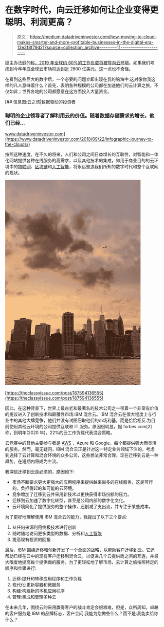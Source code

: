 # 在数字时代，向云迁移如何让企业变得更聪明、利润更高？

> 原文：<https://medium.datadriveninvestor.com/how-moving-to-cloud-makes-smarter-and-more-profitable-businesses-in-the-digital-era-13e3f8f79d21?source=collection_archive---------11----------------------->

据主办法庭的[称，2019 年](https://www.datadriveninvestor.com/glossary/hosting/)[全球约 60%的工作负载将被导向云环境](https://hostingtribunal.com/blog/cloud-computing-statistics/)。如果我们考虑到今年年底全球云市场将达到近 2600 亿美元，这一点也不奇怪。

在看到这些巨大的数字后，一个必要的问题立即出现在我的脑海中:这对像你我这样的凡人意味着什么？首先，表明各种规模的公司都在加速他们的云计算之旅，不仅如此；世界各地的公司都愿意在这方面投入大量资金。

[](https://www.datadriveninvestor.com/2018/09/22/infographic-journey-to-the-clouds/) [## 信息图:云之旅|数据驱动的投资者

### 聪明的企业领导者了解利用云的价值。随着数据存储需求的增长，他们已经…

www.datadriveninvestor.com](https://www.datadriveninvestor.com/2018/09/22/infographic-journey-to-the-clouds/) 

按照这种速度，在不久的将来，人们和公司之间日益增长的互联性，对智能和一体化网站提供各种在线服务的高需求，以及其他技术的集成，如用于商业目的的云环境中的[物联网](https://www.datadriveninvestor.com/glossary/internet-of-things/)、[区块链](https://www.datadriveninvestor.com/glossary/blockchain/)和[人工智能](https://www.datadriveninvestor.com/glossary/artificial-intelligence/)，将永远塑造我们所知的数字时代和整个互联网的现状。

![](img/d1d2ed02a269df44844e9bfa19b032bc.png)

[https://theclassyissue.com/post/187594136555](https://theclassyissue.com/post/187594136555)

因此，在这种背景下，世界上最古老和最著名的技术公司之一带着一个非常有价值的提议进入了创新技术和颠覆性市场:IBM 混合云。IBM 混合云在很大程度上与行业中的其他大牌竞争，他们并没有试图窃取他们的市场利基，而是恰恰相反:为目前使用其他云环境的公司提供互联和 IT 服务。原因很明显，据 forbes.com[2]称，到明年(2020 年)，22%的云工作负载代表混合策略。

云竞赛中的其他主要参与者是 [AWS](https://www.datadriveninvestor.com/glossary/amazon-web-services/) ，Azure 和 Google。每个都提供强大而灵活的服务。然而，毫无疑问，IBM 混合云正是针对这一特定业务领域下注的，考虑到选择了云计算和混合环境的众多公司，这些想法非常合理。现在迁移到云是一种趋势，在短期内将成为主流。

我深信迁移到云是必须的，原因如下:

*   市场不断要求更大更强大的应用程序来提供越来越多的在线服务，这是可行的，负担得起的和可能的云环境。
*   竞争增加了迁移到云并采用新技术以更快获得市场份额的压力。
*   迁移到云加速了数字化转型，甚至是公司内部的数字化文化。
*   云环境简化了提供服务的整个操作，还削减了支出流，并专注于某些成本。

为了更好地理解使用 IBM 混合云的能力，我提出了以下三个要点:

1.  从任何来源利用终极技术进行创新
2.  随时随地访问更多类型的数据、分析和[人工智能](https://www.datadriveninvestor.com/glossary/artificial-intelligence/)
3.  提高现有投资的回报

最后，IBM 围绕迁移和创新开发了一个全面的战略，以帮助客户迁移到云。它还帮助已经在云中的现有客户迁移到混合云，以促进几个云提供商之间的互连，并最大限度地提高每个提供商的服务。为了更轻松地了解市场，云计算之旅按照特定的顺序和步骤进行:

1.  迁移:提升和转移应用程序和工作负载
2.  现代化:更新容器和微服务
3.  构建:构建新的本机应用程序
4.  管理:集成和管理多种云

在未来几年，围绕云的采用赢得客户的战斗肯定会很艰难，但是，众所周知，卓越的客户服务是 IBM 的品牌标志，客户会问:我能为您做些什么？而不是:我能卖给你什么？